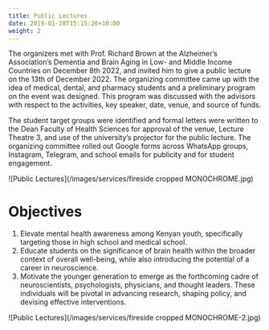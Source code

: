 ```yaml
---
title: Public Lectures
date: 2019-01-28T15:15:26+10:00
weight: 2
---
```


The organizers met with Prof. Richard Brown at the Alzheimer’s Association’s Dementia and Brain Aging in Low- and Middle Income Countries on December 8th 2022, and invited him to give a public lecture on the 13th of December 2022. The organizing committee came up with the idea of medical, dental, and pharmacy students and a preliminary program on the event was designed. This program was discussed with the advisors with respect to the activities, key speaker, date, venue, and source of funds.

The student target groups were identified and formal letters were written to the Dean Faculty of Health Sciences for approval of the venue, Lecture Theatre 3, and use of the university’s projector for the public lecture. The organizing committee rolled out Google forms across WhatsApp groups, Instagram, Telegram, and school emails for publicity and for student engagement.

![Public Lectures](/images/services/fireside cropped MONOCHROME.jpg)

# Objectives

1. Elevate mental health awareness among Kenyan youth, specifically targeting those in high school and medical school.
2. Educate students on the significance of brain health within the broader context of overall well-being, while also introducing the potential of a career in neuroscience.
3. Motivate the younger generation to emerge as the forthcoming cadre of neuroscientists, psychologists, physicians, and thought leaders. These individuals will be pivotal in advancing research, shaping policy, and devising effective interventions.

![Public Lectures](/images/services/fireside cropped MONOCHROME-2.jpg)
